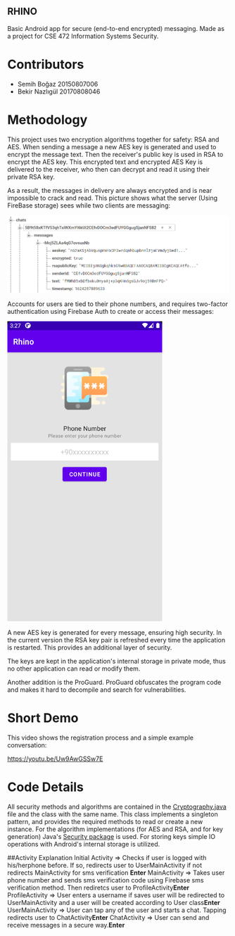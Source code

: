## RHINO
Basic Android app for secure (end-to-end encrypted) messaging.
Made as a project for CSE 472 Information Systems Security.


# Contributors

- Semih Boğaz     20150807006
- Bekir Nazlıgül  20170808046

# Methodology

This project uses two encryption algorithms together for safety: RSA and AES. When sending a message a new AES key is generated and used to encrypt the message text. Then the receiver's public key is used in RSA to encrypt the AES key. This encrypted text and encrypted AES Key is delivered to the receiver, who then can decrypt and read it using their private RSA key.

As a result, the messages in delivery are always encrypted and is near impossible to crack and read. This picture shows what the server (Using FireBase storage) sees while two clients are messaging:

![Server's view of a message](https://github.com/SemihBogaz/rhino/blob/master/example.png)

Accounts for users are tied to their phone numbers, and requires two-factor authentication using Firebase Auth to create or access their messages:

![Two Factor Auth](https://github.com/SemihBogaz/rhino/blob/master/2fa.png)

A new AES key is generated for every message, ensuring high security. In the current version the RSA key pair is refreshed every time the application is restarted. This provides an additional layer of security.

The keys are kept in the application's internal storage in private mode, thus no other application can read or modify them. 

Another addition is the ProGuard. ProGuard obfuscates the program code and makes it hard to decompile and search for vulnerabilities.

# Short Demo

This video shows the registration process and a simple example conversation:

https://youtu.be/Uw9AwGSSw7E

# Code Details

All security methods and algorithms are contained in the [Cryptography.java](https://github.com/SemihBogaz/rhino/blob/master/app/src/main/java/com/infosec/rhino/Security/Cryptography.java) file and the class with the same name. This class implements a singleton pattern, and provides the required methods to read or create a new instance. For the algorithm implementations (for AES and RSA, and for key generation) Java's [Security package](https://docs.oracle.com/javase/7/docs/api/java/security/package-summary.html) is used. For storing keys simple IO operations with Android's internal storage is utilized. 


##Activity Explanation
Initial Activity => Checks if user is logged with his/herphone before. If so, redirects user to UserMainActivity if not redirects MainActivity for sms verification **Enter**
MainActivity => Takes user phone number and sends sms verification code using Firebase sms verification method. Then rediretcs user to ProfileActivity**Enter**
ProfileActivity => User enters a username if saves user will be redirected to UserMainActivity and a user will be created according to User class**Enter**
UserMainActivity => User can tap any of the user and starts a chat. Tapping redirects user to ChatActivity**Enter**
ChatActivity => User can send and receive messages in a secure way.**Enter**
